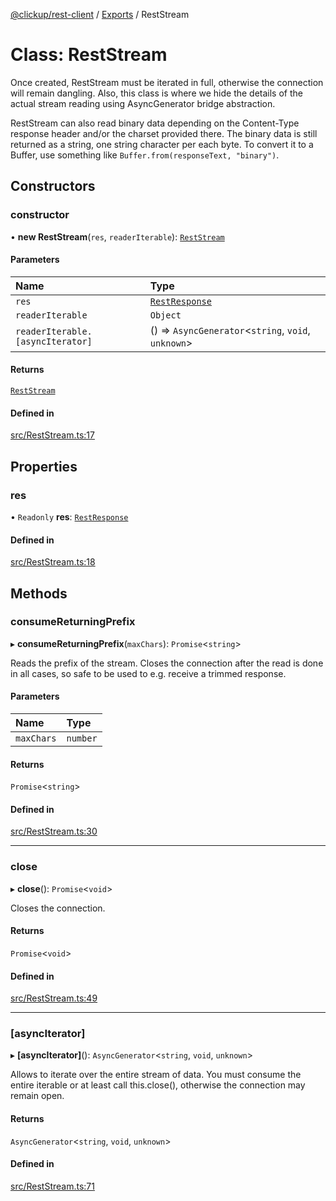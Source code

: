 [@clickup/rest-client](../README.md) / [Exports](../modules.md) / RestStream

# Class: RestStream

Once created, RestStream must be iterated in full, otherwise the connection
will remain dangling. Also, this class is where we hide the details of the
actual stream reading using AsyncGenerator bridge abstraction.

RestStream can also read binary data depending on the Content-Type response
header and/or the charset provided there. The binary data is still returned
as a string, one string character per each byte. To convert it to a Buffer,
use something like `Buffer.from(responseText, "binary")`.

## Constructors

### constructor

• **new RestStream**(`res`, `readerIterable`): [`RestStream`](RestStream.md)

#### Parameters

| Name | Type |
| :------ | :------ |
| `res` | [`RestResponse`](RestResponse.md) |
| `readerIterable` | `Object` |
| `readerIterable.[asyncIterator]` | () => `AsyncGenerator`\<`string`, `void`, `unknown`\> |

#### Returns

[`RestStream`](RestStream.md)

#### Defined in

[src/RestStream.ts:17](https://github.com/clickup/rest-client/blob/master/src/RestStream.ts#L17)

## Properties

### res

• `Readonly` **res**: [`RestResponse`](RestResponse.md)

#### Defined in

[src/RestStream.ts:18](https://github.com/clickup/rest-client/blob/master/src/RestStream.ts#L18)

## Methods

### consumeReturningPrefix

▸ **consumeReturningPrefix**(`maxChars`): `Promise`\<`string`\>

Reads the prefix of the stream. Closes the connection after the read is
done in all cases, so safe to be used to e.g. receive a trimmed response.

#### Parameters

| Name | Type |
| :------ | :------ |
| `maxChars` | `number` |

#### Returns

`Promise`\<`string`\>

#### Defined in

[src/RestStream.ts:30](https://github.com/clickup/rest-client/blob/master/src/RestStream.ts#L30)

___

### close

▸ **close**(): `Promise`\<`void`\>

Closes the connection.

#### Returns

`Promise`\<`void`\>

#### Defined in

[src/RestStream.ts:49](https://github.com/clickup/rest-client/blob/master/src/RestStream.ts#L49)

___

### [asyncIterator]

▸ **[asyncIterator]**(): `AsyncGenerator`\<`string`, `void`, `unknown`\>

Allows to iterate over the entire stream of data. You must consume the
entire iterable or at least call this.close(), otherwise the connection may
remain open.

#### Returns

`AsyncGenerator`\<`string`, `void`, `unknown`\>

#### Defined in

[src/RestStream.ts:71](https://github.com/clickup/rest-client/blob/master/src/RestStream.ts#L71)
